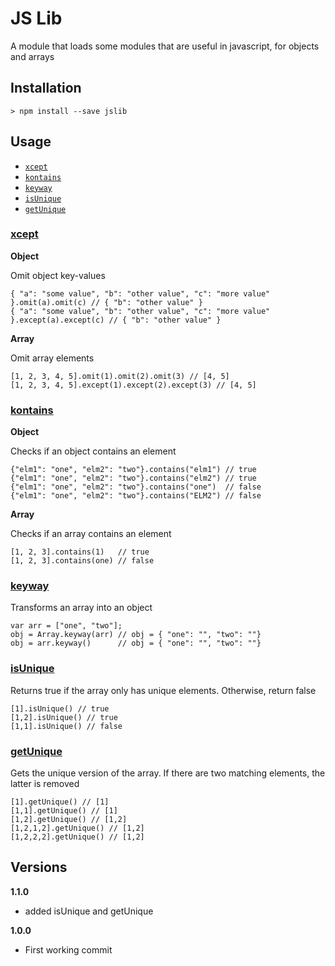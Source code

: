 # JS Lib

A module that loads some modules that are useful in javascript, for objects and arrays

## Installation

    > npm install --save jslib

## Usage

* [`xcept`](#xcep)
* [`kontains`](#kontains)
* [`keyway`](#keyway)
* [`isUnique`](#isUnique)
* [`getUnique`](#getUnique)

### [xcept](https://github.com/joeyism/node-xcept)

**Object**

Omit object key-values 

    { "a": "some value", "b": "other value", "c": "more value" }.omit(a).omit(c) // { "b": "other value" } 
    { "a": "some value", "b": "other value", "c": "more value" }.except(a).except(c) // { "b": "other value" } 

**Array**

Omit array elements

    [1, 2, 3, 4, 5].omit(1).omit(2).omit(3) // [4, 5]
    [1, 2, 3, 4, 5].except(1).except(2).except(3) // [4, 5]

### [kontains](https://github.com/joeyism/node-kontains)

**Object**

Checks if an object contains an element
    
    {"elm1": "one", "elm2": "two"}.contains("elm1") // true 
    {"elm1": "one", "elm2": "two"}.contains("elm2") // true 
    {"elm1": "one", "elm2": "two"}.contains("one")  // false
    {"elm1": "one", "elm2": "two"}.contains("ELM2") // false

**Array**

Checks if an array contains an element
    
    [1, 2, 3].contains(1)   // true
    [1, 2, 3].contains(one) // false

### [keyway](https://github.com/joeyism/node-keyway)

Transforms an array into an object

    var arr = ["one", "two"];
    obj = Array.keyway(arr) // obj = { "one": "", "two": ""}
    obj = arr.keyway()      // obj = { "one": "", "two": ""}


### [isUnique](https://github.com/joeyism/node-isUnique)
Returns true if the array only has unique elements. Otherwise, return false

    [1].isUnique() // true
    [1,2].isUnique() // true
    [1,1].isUnique() // false

### [getUnique](https://github.com/joeyism/node-isUnique)
Gets the unique version of the array. If there are two matching elements, the latter is removed

    [1].getUnique() // [1] 
    [1,1].getUnique() // [1] 
    [1,2].getUnique() // [1,2]
    [1,2,1,2].getUnique() // [1,2]
    [1,2,2,2].getUnique() // [1,2]


## Versions
**1.1.0**
* added isUnique and getUnique

**1.0.0**
* First working commit
